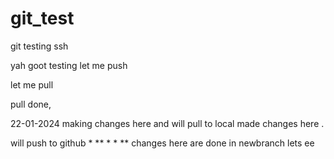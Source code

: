 # git_test
git testing ssh

yah goot testing let me push

let me pull

pull done, 

22-01-2024 making changes here and will pull to local
made changes here . 


will push to github
*
**
*
*
**
changes here are done in newbranch
lets ee